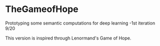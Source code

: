 # TheGameofHope
Prototyping some semantic computations for deep learning
-1st iteration 9/20

This version is inspired through Lenormand's Game of Hope. 
